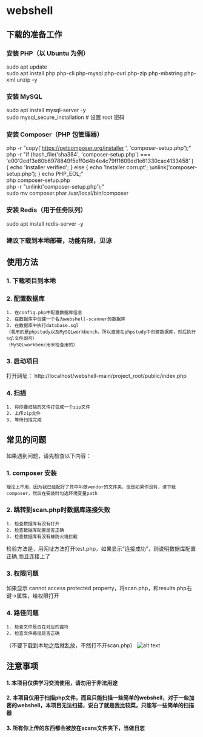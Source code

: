 # webshell 
## 下载的准备工作
### 安装 PHP（以 Ubuntu 为例）
sudo apt update\
sudo apt install php php-cli php-mysql php-curl php-zip php-mbstring php-xml unzip -y

### 安装 MySQL
sudo apt install mysql-server -y\
sudo mysql_secure_installation  # 设置 root 密码

### 安装 Composer（PHP 包管理器）
php -r "copy('https://getcomposer.org/installer ', 'composer-setup.php');"\
php -r "if (hash_file('sha384', 'composer-setup.php') === 'e0012edf3e80b6978849f5eff0d4b4e4c79ff1609dd1e61330cac4133458' ) { echo 'Installer verified'; } else { echo 'Installer corrupt'; \unlink('composer-setup.php'); } echo PHP_EOL;"\
php composer-setup.php\
php -r "unlink('composer-setup.php');"\
sudo mv composer.phar /usr/local/bin/composer

### 安装 Redis（用于任务队列）
sudo apt install redis-server -y

### 建议下载到本地部署，功能有限，见谅

## 使用方法
### 1. 下载项目到本地

### 2. 配置数据库
    1. 在config.php中配置数据库信息
    2. 在数据库中创建一个名为webshell-scanner的数据库
    3. 在数据库中执行database.sql
    （我用的是phpstudy以及MySQLworkbench，所以直接在phpstudy中创建数据库，然后执行sql文件即可）
    （MySQLworkbenc用来检查用的）

### 3. 启动项目
打开网址：
http://localhost/webshell-main/project_root/public/index.php

### 4. 扫描
    1. 将你要扫描的文件打包成一个zip文件
    2. 上传zip文件
    3. 等待扫描完成

## 常见的问题
如果遇到问题，请先检查以下内容：
### 1. composer 安装
    理论上不用，因为我已经配好了其中叫做vendor的文件夹，但是如果你没有，请下载composer，然后在安装时勾选环境变量path

### 2. 跳转到scan.php时数据库连接失败
    1. 检查数据库有没有打开
    2. 检查数据库配置是否正确
    3. 检查数据库有没有被防火墙拦截
检验方法是，用网址方法打开test.php，如果显示“连接成功”，则说明数据库配置正确,而且连接上了

### 3. 权限问题
如果显示 cannot access protected property，将scan.php，和results.php右键->属性，给权限打开

### 4. 路径问题
    1. 检查文件是否在对应的盘符
    2. 检查文件路径是否正确
（不要下载到本地之后就乱放，不然打不开scan.php）
![alt text](问题2.png)

## 注意事项
#### 1. 本项目仅供学习交流使用，请勿用于非法用途
#### 2. 本项目仅用于扫描php文件，而且只能扫描一些简单的webshell，对于一些加密的webshell，本项目无法扫描，说白了就是我比较菜，只能写一些简单的扫描器
#### 3. 所有你上传的东西都会被放在scans文件夹下，当做日志
